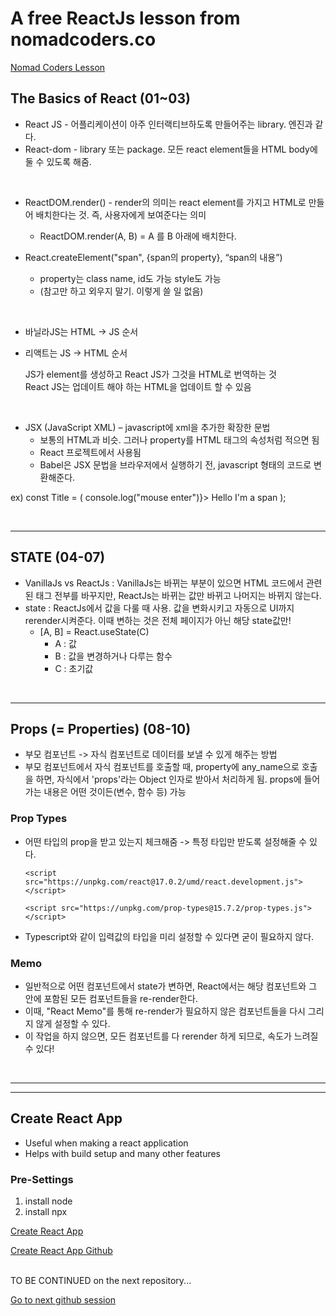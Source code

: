 # A free ReactJs lesson from nomadcoders.co
[Nomad Coders Lesson](https://nomadcoders.co/react-for-beginners)

## The Basics of React (01~03)
- React JS - 어플리케이션이 아주 인터랙티브하도록 만들어주는 library. 엔진과 같다.
- React-dom - library 또는 package. 모든 react element들을 HTML body에 둘 수 있도록 해줌.

<br>

- ReactDOM.render() - render의 의미는 react element를 가지고 HTML로 만들어 배치한다는 것. 즉, 사용자에게 보여준다는 의미
    - ReactDOM.render(A, B) = A 를 B 아래에 배치한다.

- React.createElement("span", {span의 property}, “span의 내용”)
    - property는 class name, id도 가능 style도 가능
    - (참고만 하고 외우지 말기. 이렇게 쓸 일 없음)

<br>

- 바닐라JS는 HTML -> JS 순서
- 리액트는 JS -> HTML 순서

    JS가 element를 생성하고 React JS가 그것을 HTML로 번역하는 것<br>
    React JS는 업데이트 해야 하는 HTML을 업데이트 할 수 있음

<br>

- JSX (JavaScript XML) – javascript에 xml을 추가한 확장한 문법
    - 보통의 HTML과 비슷. 그러나 property를 HTML 태그의 속성처럼 적으면 됨
    - React 프로젝트에서 사용됨
    - Babel은 JSX 문법을 브라우저에서 실행하기 전, javascript 형태의 코드로 변환해준다.

ex)
const Title = (
    console.log("mouse enter")}>
    Hello I'm a span
);

<br>

---
## STATE (04-07)
- VanillaJs vs ReactJs : VanillaJs는 바뀌는 부분이 있으면 HTML 코드에서 관련된 태그 전부를 바꾸지만, ReactJs는 바뀌는 값만 바뀌고 나머지는 바뀌지 않는다.
- state : ReactJs에서 값을 다룰 때 사용. 값을 변화시키고 자동으로 UI까지 rerender시켜준다. 이때 변하는 것은 전체 페이지가 아닌 해당 state값만!
    - [A, B] = React.useState(C)
        - A : 값
        - B : 값을 변경하거나 다루는 함수
        - C : 초기값

<br>

---
## Props (= Properties) (08-10)
- 부모 컴포넌트 -> 자식 컴포넌트로 데이터를 보낼 수 있게 해주는 방법
- 부모 컴포넌트에서 자식 컴포넌트를 호출할 때, property에 any_name으로 호출을 하면, 자식에서 'props'라는 Object 인자로 받아서 처리하게 됨. props에 들어가는 내용은 어떤 것이든(변수, 함수 등) 가능

### Prop Types
- 어떤 타입의 prop을 받고 있는지 체크해줌 -> 특정 타입만 받도록 설정해줄 수 있다.

    `<script src="https://unpkg.com/react@17.0.2/umd/react.development.js"></script>`

    `<script src="https://unpkg.com/prop-types@15.7.2/prop-types.js"></script>`
- Typescript와 같이 입력값의 타입을 미리 설정할 수 있다면 굳이 필요하지 않다.


### Memo
- 일반적으로 어떤 컴포넌트에서 state가 변하면, React에서는 해당 컴포넌트와 그 안에 포함된 모든 컴포넌트들을 re-render한다.
- 이때, "React Memo"를 통해 re-render가 필요하지 않은 컴포넌트들을 다시 그리지 않게 설정할 수 있다.
- 이 작업을 하지 않으면, 모든 컴포넌트를 다 rerender 하게 되므로, 속도가 느려질 수 있다!

<br>

---
---
## Create React App
- Useful when making a react application
- Helps with build setup and many other features

### Pre-Settings
1. install node
2. install npx

[Create React App](https://create-react-app.dev/)

[Create React App Github](https://github.com/facebook/create-react-app)

<br>
TO BE CONTINUED on the next repository...

[Go to next github session](https://github.com/bjho606/reactjs_create-react-app_nomad-coder)
